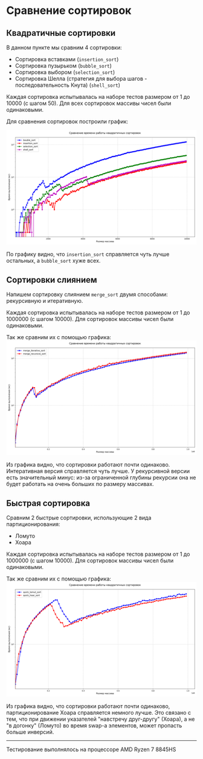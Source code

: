 # Сравнение сортировок

## Квадратичные сортировки
В данном пункте мы сравним 4 сортировки:
- Сортировка вставками (```insertion_sort```)
- Сортировка пузырьком (```bubble_sort```)
- Сортировка выбором (```selection_sort```)
- Сортировка Шелла (стратегия для выбора шагов - последовательность Кнута) (```shell_sort```)

Каждая сортировка испытывалась на наборе тестов размером от $1$ до $10000$ (с шагом $50$). Для всех сортировок массивы чисел были одинаковыми.

Для сравнения сортировок построили график:

!["Сравнение работы квадратичных сортировок"](Graphic/quadric_sorting_comparison.png)

По графику видно, что ```insertion_sort``` справляется чуть лучше остальных, а ```bubble_sort``` хуже всех.

## Сортировки слиянием
Напишем сортировку слиянием ```merge_sort``` двумя способами: рекурсивную и итеративную.

Каждая сортировка испытывалась на наборе тестов размером от $1$ до $1000000$ (с шагом $10000$). Для сортировок массивы чисел были одинаковыми.

Так же сравним их с помощью графика:
![alt text](Graphic/merge_sorting_comparison.png)

Из графика видно, что сортировки работают почти одинаково. Интеративная версия справляется чуть лучше. У рекурсивной версии есть значительный минус: из-за ограниченной глубины рекурсии она не будет работать на очень больших по размеру массивах.


## Быстрая сортировка

Сравним 2 быстрые сортировки, использующие 2 вида партиционирования:
- Ломуто <!-- (^^_____) -->
- Хоара  <!-- (^_____^) -->

Каждая сортировка испытывалась на наборе тестов размером от $1$ до $1000000$ (с шагом $10000$). Для сортировок массивы чисел были одинаковыми.

Так же сравним их с помощью графика:
![alt text](Graphic/quick_sorting_comparison.png)

Из графика видно, что сортировки работают почти одинаково, партиционирование Хоара справляется немного лучше. Это связано с тем, что при движении указателей "навстречу друг-другу" (Хоара), а не "в догонку" (Ломуто) во время swap-а элементов, может пропасть больше инверсий.

---
Тестирование выполнялось на процессоре AMD Ryzen 7 8845HS
